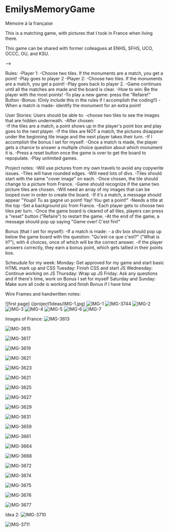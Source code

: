# EmilysMemoryGame
<!-- nit: I wish you had taken a little more time using our markdown cheat sheet to format the readme a little bit better, it totally helps to have a preview going on while you work  -->
<!-- nit: ex - make an h2 with ## -->
Mémoire à la française

This is a matching game, with pictures that I took in France when living there. 

This game can be shared with former colleagues at ENHS, SFHS, UCO, OCCC, OU, and KSU.

<!-- <!-- nit: consider using a horizontal rule to distinguish between the different sections https://www.markdownguide.org/basic-syntax/#horizontal-rules --> -->
<!-- nit: ex - make an h3 with ### -->
Rules: 
-Player 1:
    -Choose two tiles. If the monuments are a match, you get a point!
-Play goes to player 2
-Player 2:
    -Choose two tiles. If the monuments are a match, you get a point!
-Play goes back to player 2.
-Game continues until all the matches are made and the board is clear.
-How to win: Be the player with the most points!
-To play a new game: press the "Refaire!" Button
-Bonus: (Only include this in the rules if I accomplish the coding!!)
    -When a match is made- identify the monument for an extra point!


User Stories: 
Users should be able to:
-choose two tiles to see the images that are hidden underneath.
-After chosen:  
    -If the tiles are a match, a point shows up in the player's point box and play goes to the next player. 
    -If the tiles are NOT a match, the pictures disappear under the beginning tile image and the next player takes their turn. 
-If I accomplish the bonus I set for myself:
    -Once a match is made, the player gets a chance to answer a multiple choice question about which monument it is. 
-Press a reset button once the game is over to get the board to repopulate.
-Play unlimited games.


Project notes: 
-Will use pictures from my own travels to avoid any copywrite issues. 
-Tiles will have rounded edges. 
-Will need lots of divs.
-Tiles should start with the same "cover image" on each.
-Once chosen, the tile should change to a picture from France.
-Game should recognize if the same two picture tiles are chosen. 
-Will need an array of my images that can be looped over in order to create the board.
-If it's a match, a message should appear "Youpi! Tu as gagné un point! Yay! You get a point!"
-Needs a title at the top
-Set a background pic from France.
-Each player gets to choose two tiles per turn.
-Once the game board is cleared of all tiles, players can press a "reset" button ("Refaire") to restart the game.
-At the end of the game, a message should pop up saying "Game over! C'est fini!"


Bonus (that I set for myself):
-If a match is made:
    - a div box should pop up below the game board with the question: "Qu'est-ce que c'est?" ("What is it?"), with 4 choices, once of which will be the correct answer.
    -if the player answers correctly, they earn a bonus point, which gets tallied in their points box.

<!-- nit: spelling -->
Scheudule for my week:
Monday: Get approved for my game and start basic HTML mark up and CSS
Tuesday: Finish CSS and start JS
Wednesday: Continue working on JS
Thursday: Wrap up JS 
Friday: Ask any questions and if there's time, work on Bonus I set for myself
Saturday and Sunday: Make sure all code is working and finish Bonus if I have time


Wire Frames and handwritten notes:
<!-- nit: first image link is broken here on my machine, try and makes ure that all the images are uploaded into the repo so you can reference them locally  -->
<!-- this link image is broken because the ']' has been replaced with a '}', there is a space between the alt text and the link, the link itself should have a '.' at the beginning -->
![first page} (/project1ideas/IMG-1.jpg)
![IMG-1](https://user-images.githubusercontent.com/77028684/191042254-70502287-b0d5-4d74-aae4-e4ab462c0e40.jpg)
![IMG-3744](https://user-images.githubusercontent.com/77028684/191091666-25b6808b-fb59-4d5e-992f-470ad08058e4.jpg)
![IMG-2](https://user-images.githubusercontent.com/77028684/191042272-869bd119-c3be-42f2-be8b-c40f899d755a.jpg)
![IMG-3](https://user-images.githubusercontent.com/77028684/191042283-f6144ff6-2296-4c74-800a-1ac96d6b88a2.jpg)
![IMG-4](https://user-images.githubusercontent.com/77028684/191042293-92382143-fb70-4433-8a19-e00c1c9ede5d.jpg)
![IMG-5](https://user-images.githubusercontent.com/77028684/191042303-bb394025-00af-4e5e-bb2f-a4c541a34e70.jpg)
![IMG-6](https://user-images.githubusercontent.com/77028684/191042319-9ec112a4-be71-4ed9-83c9-7c8b670e637c.jpg)
![IMG-7](https://user-images.githubusercontent.com/77028684/191042334-f4547f66-56b1-4d7a-b328-1ba2b3ef4de5.jpg)


Images of France:
![IMG-3613](https://user-images.githubusercontent.com/77028684/191039682-a1029fbe-189e-48ba-83bb-757eb5b44ef7.jpg)

![IMG-3615](https://user-images.githubusercontent.com/77028684/191039874-747cbe67-13bf-4dcf-b7da-f65eafa412cb.jpg)

![IMG-3617](https://user-images.githubusercontent.com/77028684/191039986-cdf61562-af3e-4eb8-b917-957fae5eb953.jpg)

![IMG-3619](https://user-images.githubusercontent.com/77028684/191040077-24120c82-7ffd-4cb9-a38e-824bd2692ec2.jpg)

![IMG-3621](https://user-images.githubusercontent.com/77028684/191040341-5fcc504d-b7ee-4fd7-b449-5f8a73bd3d3e.jpg)

![IMG-3623](https://user-images.githubusercontent.com/77028684/191040566-c0cc1979-6280-4d86-a0ee-1e3e3ce6083a.jpg)

![IMG-3621](https://user-images.githubusercontent.com/77028684/191040793-672f314e-2ec6-4726-bf15-4782fe160c52.jpg)

![IMG-3625](https://user-images.githubusercontent.com/77028684/191040934-29173ad1-3638-4ba9-941e-8c0d607b2272.jpg)

![IMG-3627](https://user-images.githubusercontent.com/77028684/191041572-fdb5940d-ecb4-4d0b-a5b1-098b3f58de7f.jpg)

![IMG-3629](https://user-images.githubusercontent.com/77028684/191041579-bcaf1299-a850-46a1-9f68-462f398117fe.jpg)

![IMG-3631](https://user-images.githubusercontent.com/77028684/191041600-cb0d29aa-e18f-4159-86d3-0403cfa83387.jpg)

![IMG-3659](https://user-images.githubusercontent.com/77028684/191041618-b18da5d1-033d-4010-9f8a-bba809bd4337.jpg)

![IMG-3661](https://user-images.githubusercontent.com/77028684/191041658-a48cb16f-8d5f-40a3-b6bb-3f0714d688e4.jpg)

![IMG-3664](https://user-images.githubusercontent.com/77028684/191041689-d0e8d34d-17fe-4b4e-b21f-8e166da61aed.jpg)

![IMG-3668](https://user-images.githubusercontent.com/77028684/191041759-d9d36f5d-d1da-4e9e-83bc-e40f54594560.jpg)

![IMG-3672](https://user-images.githubusercontent.com/77028684/191041792-60ae3d24-c741-48b1-bf97-dfabdf885bd4.jpg)

![IMG-3674](https://user-images.githubusercontent.com/77028684/191041866-bc239719-223c-4064-bf16-fce9f1012ee5.jpg)

![IMG-3675](https://user-images.githubusercontent.com/77028684/191041949-f727c4bf-53b6-4c53-ab61-15acd7dd9a0f.jpg)

![IMG-3676](https://user-images.githubusercontent.com/77028684/191041979-fb7139c7-d61d-49a0-8cbf-d43a3c1bd9b7.jpg)

![IMG-3677](https://user-images.githubusercontent.com/77028684/191042006-9430bf7a-5f19-4808-834d-aec4122cf1f8.jpg)


Idea 2:
![IMG-3710](https://user-images.githubusercontent.com/77028684/191043522-43538e38-61d3-4937-8823-167a2177d5e6.jpg)
<!-- rotate this image  -->
![IMG-3711](https://user-images.githubusercontent.com/77028684/191043533-404c60a5-11c3-42d0-a985-2a33d63b0238.jpg)
